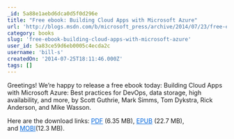 ```yaml
---
_id: 5a88e1aebd6dca0d5f0d296e
title: "Free ebook: Building Cloud Apps with Microsoft Azure"
url: 'http://blogs.msdn.com/b/microsoft_press/archive/2014/07/23/free-ebook-building-cloud-apps-with-microsoft-azure.aspx'
category: books
slug: 'free-ebook-building-cloud-apps-with-microsoft-azure'
user_id: 5a83ce59d6eb0005c4ecda2c
username: 'bill-s'
createdOn: '2014-07-25T18:11:46.000Z'
tags: []
---
```


Greetings! We’re happy to release a free ebook today: Building Cloud Apps with Microsoft Azure: Best practices for DevOps, data storage, high availability, and more, by Scott Guthrie, Mark Simms, Tom Dykstra, Rick Anderson, and Mike Wasson.

Here are the download links: <a style="color: #0066dd;" href="http://aka.ms/CloudApps_PDF">PDF</a> (6.35 MB), <a style="color: #0066dd;" href="http://aka.ms/CloudApps_EPUB">EPUB</a> (22.7 MB), and <a style="color: #0066dd;" href="http://aka.ms/CloudApps_MOBI">MOBI</a>(12.3 MB).
